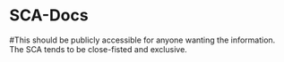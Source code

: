 # SCA-Docs

#This should be publicly accessible for anyone wanting the information. The SCA tends to be close-fisted and exclusive.
